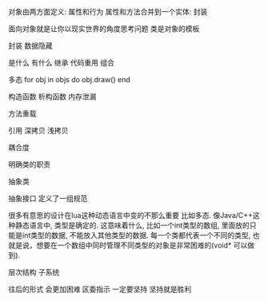 对象由两方面定义: 属性和行为
属性和方法合并到一个实体: 封装

面向对象就是让你以现实世界的角度思考问题
类是对象的模板

封装 数据隐藏

是什么          有什么
继承 代码重用    组合

多态 for obj in objs do  obj.draw() end

构造函数
析构函数 内存泄漏

方法重载

引用 深拷贝 浅拷贝

耦合度

明确类的职责

抽象类

抽象接口 定义了一组规范

很多有意思的设计在lua这种动态语言中变的不那么重要
比如多态. 像Java/C++这种静态语言中, 类型是确定的. 这意味着什么, 比如一个int类型的数组, 里面放的只能是int类型的数据, 不能放入其他类型的数据. 每一个类都代表一个不同的类型, 也就是说，想要在一个数组中同时管理不同类型的对象是非常困难的(void* 可以做到). 

层次结构 子系统

往后的形式 会更加困难
区委指示 一定要坚持 坚持就是胜利